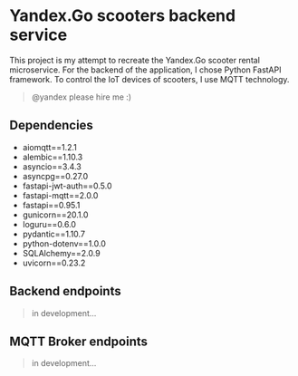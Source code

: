 # Yandex.Go scooters backend service
This project is my attempt to recreate the Yandex.Go scooter rental microservice. For the backend of the application, I chose Python FastAPI framework. To control the IoT devices of scooters, I use MQTT technology.  
> @yandex please hire me :)


## Dependencies
 - aiomqtt==1.2.1
 - alembic==1.10.3
 - asyncio==3.4.3
 - asyncpg==0.27.0
 - fastapi-jwt-auth==0.5.0
 - fastapi-mqtt==2.0.0
 - fastapi==0.95.1
 - gunicorn==20.1.0
 - loguru==0.6.0
 - pydantic==1.10.7
 - python-dotenv==1.0.0
 - SQLAlchemy==2.0.9
 - uvicorn==0.23.2


## Backend endpoints
> in development...


## MQTT Broker endpoints
> in development...
